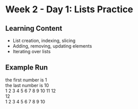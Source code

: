 # Week 2 - Day 1: Lists Practice

## Learning Content
- List creation, indexing, slicing
- Adding, removing, updating elements
- Iterating over lists


## Example Run
the first number is 1  
the last number is 10  
1 2 3 4 5 6 7 8 9 10 11 12   
12  
1 2 3 4 5 6 7 8 9 10   
